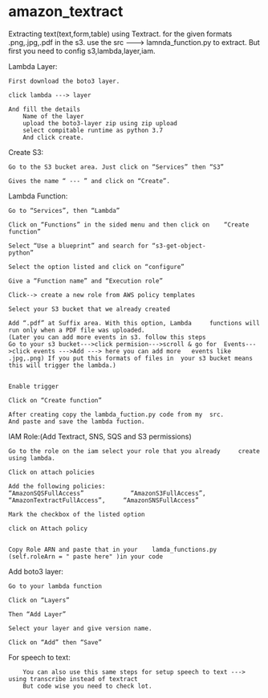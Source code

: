 # amazon_textract
Extracting text(text,form,table) using Textract.
for the given formats .png,.jpg,.pdf in the s3.
use the src ---> lamnda_function.py to extract.
But first you need to config s3,lambda,layer,iam.




Lambda Layer:

	First download the boto3 layer.
	
	click lambda ---> layer
	
	And fill the details
		Name of the layer
		upload the boto3-layer zip using zip upload
		select compitable runtime as python 3.7
		And click create.


Create S3:

	Go to the S3 bucket area. Just click on “Services” then “S3”
	
	Gives the name “ --- ” and click on	“Create”.



Lambda Function:

	Go to “Services”, then “Lambda”

	Click on “Functions” in the sided menu and then click on 	“Create function”

	Select “Use a blueprint” and search for “s3-get-object-	
	python”

	Select the option listed and click on “configure”
	
	Give a “Function name” and “Execution role”

	Click--> create a new role from AWS policy templates

	Select your S3 bucket that we already created
	
	Add “.pdf” at Suffix area. With this option, Lambda 	functions will run only when a PDF file was uploaded.
	(Later you can add more events in s3. follow this steps
	Go to your s3 bucket--->click permision--->scroll & go for 	Events--->click events --->Add ---> here you can add more 	events like .jpg,.png) If you put this formats of files in 	your s3 bucket means this will trigger the lambda.)

	
	Enable trigger

	Click on “Create function”

	After creating copy the lambda_fuction.py code from my	src.
	And paste and save the lambda fuction.



IAM Role:(Add Textract, SNS, SQS and S3 permissions)
	
	Go to the role on the iam select your role that you already 	create using lambda.

	Click on attach policies

	Add the following policies: 
	“AmazonSQSFullAccess”	          “AmazonS3FullAccess”, 			“AmazonTextractFullAccess”, 	“AmazonSNSFullAccess”

	Mark the checkbox of the listed option

	click on Attach policy


	Copy Role ARN and paste that in your 	lamda_functions.py 	(self.roleArn = " paste here" )in your code


Add boto3 layer:
	
	Go to your lambda function
	
	Click on “Layers”
		
	Then “Add Layer”
	
	Select your layer and give version name.

	Click on “Add” then “Save”


For speech to text:

		You can also use this same steps for setup speech to text ---> using transcribe instead of textract
		But code wise you need to check lot.






 
